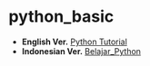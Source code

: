 # python_basic

- **English Ver.**  [Python Tutorial](https://www.pythontutorial.net/)
- **Indonesian Ver.**  [Belajar_Python](https://belajarpython.com/)
